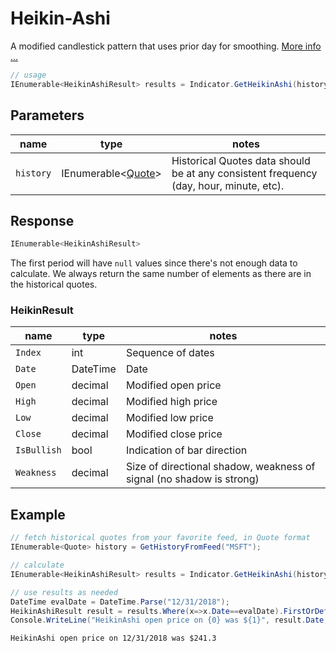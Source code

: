 ﻿# Heikin-Ashi

A modified candlestick pattern that uses prior day for smoothing.  [More info ...](https://school.stockcharts.com/doku.php?id=chart_analysis:heikin_ashi)

``` C#
// usage
IEnumerable<HeikinAshiResult> results = Indicator.GetHeikinAshi(history);  
```

## Parameters

| name | type | notes
| -- |-- |--
| `history` | IEnumerable\<[Quote](../GUIDE.md#Quote)\> | Historical Quotes data should be at any consistent frequency (day, hour, minute, etc).

## Response

``` C#
IEnumerable<HeikinAshiResult>
```

The first period will have `null` values since there's not enough data to calculate.  We always return the same number of elements as there are in the historical quotes.

### HeikinResult

| name | type | notes
| -- |-- |--
| `Index` | int | Sequence of dates
| `Date` | DateTime | Date
| `Open` | decimal | Modified open price
| `High` | decimal | Modified high price
| `Low` | decimal | Modified low price
| `Close` | decimal | Modified close price
| `IsBullish` | bool | Indication of bar direction
| `Weakness` | decimal | Size of directional shadow, weakness of signal (no shadow is strong)

## Example

``` C#
// fetch historical quotes from your favorite feed, in Quote format
IEnumerable<Quote> history = GetHistoryFromFeed("MSFT");

// calculate
IEnumerable<HeikinAshiResult> results = Indicator.GetHeikinAshi(history);

// use results as needed
DateTime evalDate = DateTime.Parse("12/31/2018");
HeikinAshiResult result = results.Where(x=>x.Date==evalDate).FirstOrDefault();
Console.WriteLine("HeikinAshi open price on {0} was ${1}", result.Date, result.Open);
```

``` text
HeikinAshi open price on 12/31/2018 was $241.3
```
